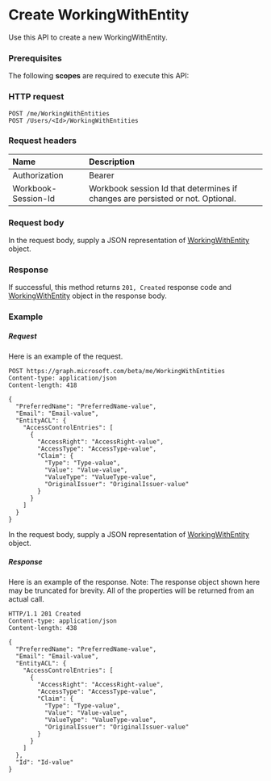 # Create WorkingWithEntity

Use this API to create a new WorkingWithEntity.
### Prerequisites
The following **scopes** are required to execute this API: 
### HTTP request
<!-- { "blockType": "ignored" } -->
```http
POST /me/WorkingWithEntities
POST /Users/<Id>/WorkingWithEntities

```
### Request headers
| Name       | Description|
|:---------------|:----------|
| Authorization  | Bearer <code>|
| Workbook-Session-Id  | Workbook session Id that determines if changes are persisted or not. Optional.|

### Request body
In the request body, supply a JSON representation of [WorkingWithEntity](../resources/workingwithentity.md) object.


### Response
If successful, this method returns `201, Created` response code and [WorkingWithEntity](../resources/workingwithentity.md) object in the response body.

### Example
##### Request
Here is an example of the request.
<!-- {
  "blockType": "request",
  "name": "create_workingwithentity_from_user"
}-->
```http
POST https://graph.microsoft.com/beta/me/WorkingWithEntities
Content-type: application/json
Content-length: 418

{
  "PreferredName": "PreferredName-value",
  "Email": "Email-value",
  "EntityACL": {
    "AccessControlEntries": [
      {
        "AccessRight": "AccessRight-value",
        "AccessType": "AccessType-value",
        "Claim": {
          "Type": "Type-value",
          "Value": "Value-value",
          "ValueType": "ValueType-value",
          "OriginalIssuer": "OriginalIssuer-value"
        }
      }
    ]
  }
}
```
In the request body, supply a JSON representation of [WorkingWithEntity](../resources/workingwithentity.md) object.
##### Response
Here is an example of the response. Note: The response object shown here may be truncated for brevity. All of the properties will be returned from an actual call.
<!-- {
  "blockType": "response",
  "truncated": true,
  "@odata.type": "microsoft.graph.WorkingWithEntity"
} -->
```http
HTTP/1.1 201 Created
Content-type: application/json
Content-length: 438

{
  "PreferredName": "PreferredName-value",
  "Email": "Email-value",
  "EntityACL": {
    "AccessControlEntries": [
      {
        "AccessRight": "AccessRight-value",
        "AccessType": "AccessType-value",
        "Claim": {
          "Type": "Type-value",
          "Value": "Value-value",
          "ValueType": "ValueType-value",
          "OriginalIssuer": "OriginalIssuer-value"
        }
      }
    ]
  },
  "Id": "Id-value"
}
```

<!-- uuid: 8fcb5dbc-d5aa-4681-8e31-b001d5168d79
2015-10-25 14:57:30 UTC -->
<!-- {
  "type": "#page.annotation",
  "description": "Create WorkingWithEntity",
  "keywords": "",
  "section": "documentation",
  "tocPath": ""
}-->